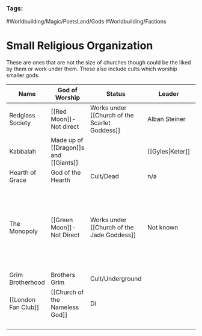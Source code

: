 ### Tags:
#Worldbuilding/Magic/PoetsLand/Gods #Worldbuilding/Factions 
# Small Religious Organization

These are ones that are not the size of churches though could be the liked by them or work under them. These also include cults which worship smaller gods. 

| Name                | God of Worship                        | Status                                        | Leader           | Key Members | Desc                                                                                                                 |
| ------------------- | ------------------------------------- | --------------------------------------------- | ---------------- | ----------- | -------------------------------------------------------------------------------------------------------------------- |
| Redglass Society    | [[Red Moon]]-Not direct               | Works under [[Church of the Scarlet Goddess]] | Alban Steiner    |             |                                                                                                                      |
| Kabbalah            | Made up of [[Dragon]]s and [[Giants]] |                                               | [[Gyles\|Keter]] |             |                                                                                                                      |
| Hearth of Grace     | God of the Hearth                     | Cult/Dead                                     | n/a              |             |                                                                                                                      |
| The Monopoly        | [[Green Moon]]-Not Direct             | Works under [[Church of the Jade Goddess]]    | Not known        |             | They have a monopoly on the assassination market, as they are the easiest to contact and are good at their dealings. |
| Grim Brotherhood    | Brothers Grim                         | Cult/Underground                              |                  |             |                                                                                                                      |
| [[London Fan Club]] | [[Church of the Nameless God]]        | Di                                            |                  |             |                                                                                                                      |
|                     |                                       |                                               |                  |             |                                                                                                                      |
|                     |                                       |                                               |                  |             |                                                                                                                      |
|                     |                                       |                                               |                  |             |                                                                                                                      |
|                     |                                       |                                               |                  |             |                                                                                                                      |